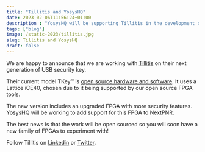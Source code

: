 ```yaml
---
title: "Tillitis and YosysHQ"
date: 2023-02-06T11:56:24+01:00
description : "YosysHQ will be supporting Tillitis in the development of their next product."
tags: ["blog"]
image: /static-2023/tillitis.jpg
slug: Tillitis and YosysHQ
draft: false
---
```


We are happy to announce that we are working with [Tillitis](https://tillitis.se/) on their next generation of USB security key.

Their current model TKey™ is [open source hardware and software](https://github.com/tillitis). It uses a Lattice iCE40, chosen due to it being supported by our open source FPGA tools.

The new version includes an upgraded FPGA with more security features. YosysHQ will be working to add support for this FPGA to NextPNR.  

The best news is that the work will be open sourced so you will soon have a new family of FPGAs to experiment with!

Follow Tillitis on [Linkedin](https://www.linkedin.com/company/tillitis-ab/) or [Twitter](https://twitter.com/TillitisAB).
